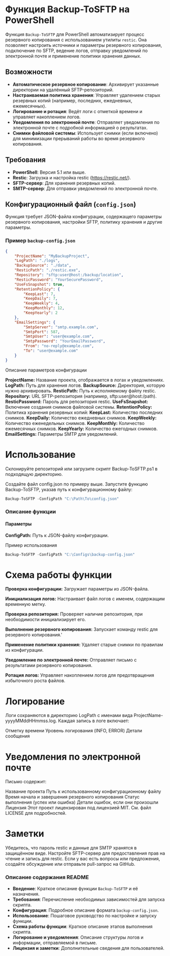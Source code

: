 # Функция Backup-ToSFTP на PowerShell

Функция `Backup-ToSFTP` для PowerShell автоматизирует процесс резервного копирования с использованием утилиты `restic`. Она позволяет настроить источники и параметры резервного копирования, подключение по SFTP, ведение логов, отправку уведомлений по электронной почте и применение политики хранения данных.

## Возможности

- **Автоматическое резервное копирование**: Архивирует указанные директории на удалённый SFTP-репозиторий.
- **Настраиваемая политика хранения**: Управляет удалением старых резервных копий (например, последних, ежедневных, ежемесячных).
- **Логирование и ротация**: Ведёт логи с отметкой времени и управляет накоплением логов.
- **Уведомления по электронной почте**: Отправляет уведомления по электронной почте с подробной информацией о результатах.
- **Снимки файловой системы**: Использует снимки (если включено) для минимизации прерываний работы во время резервного копирования.

## Требования

- **PowerShell**: Версия 5.1 или выше.
- **Restic**: Загрузка и настройка restic (https://restic.net/).
- **SFTP-сервер**: Для хранения резервных копий.
- **SMTP-сервер**: Для отправки уведомлений по электронной почте.

## Конфигурационный файл (`config.json`)

Функция требует JSON-файла конфигурации, содержащего параметры резервного копирования, настройки SFTP, политику хранения и другие параметры.

### Пример `backup-config.json`

```json
{
    "ProjectName": "MyBackupProject",
    "LogPath": "./logs",
    "BackupSource": "./data",
    "ResticPath": "./restic.exe",
    "Repository": "sftp:user@host:/backup/location",
    "ResticPassword": "YourSecurePassword",
    "UseFsSnapshot": true,
    "RetentionPolicy": {
        "KeepLast": 7,
        "KeepDaily": 7,
        "KeepWeekly": 4,
        "KeepMonthly": 12,
        "KeepYearly": 2
    },
    "EmailSettings": {
        "SmtpServer": "smtp.example.com",
        "SmtpPort": 587,
        "SmtpUser": "user@example.com",
        "SmtpPassword": "YourEmailPassword",
        "From": "no-reply@example.com",
        "To": "user@example.com"
    }
}
```
Описание параметров конфигурации

**ProjectName:** Название проекта, отображается в логах и уведомлениях.
**LogPath:** Путь для хранения логов.
**BackupSource:** Директория, которую нужно архивировать.
**ResticPath:** Путь к исполняемому файлу restic.
**Repository:** URL SFTP-репозитория (например, sftp:user@host:/path).
**ResticPassword:** Пароль для репозитория restic.
**UseFsSnapshot:** Включение создания снимков файловой системы.
**RetentionPolicy:** Политика хранения резервных копий:
**KeepLast:** Количество последних снимков.
**KeepDaily:** Количество ежедневных снимков.
**KeepWeekly:** Количество еженедельных снимков.
**KeepMonthly:** Количество ежемесячных снимков.
**KeepYearly:** Количество ежегодных снимков.
**EmailSettings:** Параметры SMTP для уведомлений.


# Использование

Склонируйте репозиторий или загрузите скрипт Backup-ToSFTP.ps1 в подходящую директорию.

Создайте файл config.json по примеру выше.
Запустите функцию Backup-ToSFTP, указав путь к конфигурационному файлу:
```powershell
Backup-ToSFTP -ConfigPath "C:\Path\To\config.json"
```
### Описание функции
#### Параметры
**ConfigPath:** Путь к JSON-файлу конфигурации.

Пример использования

```powershell
Backup-ToSFTP -ConfigPath "C:\Configs\backup-config.json"
```

# Схема работы функции

**Проверка конфигурации:** Загружает параметры из JSON-файла.

**Инициализация логов:** Настраивает файл логов с именем, содержащим временную метку.

**Проверка репозитория:** Проверяет наличие репозитория, при необходимости инициализирует его.

**Выполнение резервного копирования:** Запускает команду restic для резервного копирования.'

**Применение политики хранения:** Удаляет старые снимки по правилам из конфигурации.

**Уведомление по электронной почте:** Отправляет письмо с результатами резервного копирования.

**Ротация логов:** Управляет накоплением логов для предотвращения избыточного роста файлов.

# Логирование

Логи сохраняются в директорию LogPath с именами вида ProjectName-yyyyMMddHHmmss.log. Каждая запись в логе включает:

Отметку времени
Уровень логирования (INFO, ERROR)
Детали сообщения

# Уведомления по электронной почте
Письмо содержит:

Название проекта
Путь к использованному конфигурационному файлу
Время начала и завершения резервного копирования
Статус выполнения (успех или ошибка)
Детали ошибок, если они произошли
Лицензия
Этот проект лицензирован под лицензией MIT. См. файл LICENSE для подробностей.

# Заметки
Убедитесь, что пароль restic и данные для SMTP хранятся в защищённом виде.
Настройте SFTP-сервер для предоставления прав на чтение и запись для restic.
Если у вас есть вопросы или предложения, создайте обсуждение или отправьте pull-запрос на GitHub.


### Описание содержания README

- **Введение**: Краткое описание функции `Backup-ToSFTP` и её назначения.
- **Требования**: Перечисление необходимых зависимостей для запуска скрипта.
- **Конфигурация**: Подробное описание формата `backup-config.json`.
- **Использование**: Пошаговое руководство по настройке и запуску функции.
- **Схема работы функции**: Краткое описание этапов выполнения скрипта.
- **Логирование и уведомления**: Описание структуры логов и информации, отправляемой в письме.
- **Лицензия и заметки**: Дополнительные сведения для пользователей. 